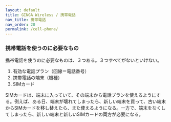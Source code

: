 ```yaml
---
layout: default
title: GINGA Wireless / 携帯電話
nav_title: 携帯電話
nav_order: 20
permalink: /cell-phone/
---
```

<main>
  <div class="container">
    <div class="panel panel-default">
      <div class="panel-heading">
        <h3 class="panel-title">携帯電話を使うのに必要なもの</h3>
      </div>
      <div class="panel-body">
        携帯電話を使うのに必要なものは、３つある。３つすべてがないといけない。
        <ol>
          <li>有効な電話プラン（回線＝電話番号）</li>
          <li>携帯電話の端末（機種）</li>
          <li>SIMカード</li>
        </ol>
        SIMカードは、端末に入っていて、その端末から電話プランを使えるようにする。例えば、ある日、端末が壊れてしまったら、新しい端末を買って、古い端末からSIMカードを移し替えたら、また使えるようになる。一方で、端末をなくしてしまったら、新しい端末と新しいSIMカードの両方が必要になる。
      </div>  
    </div>  
  </div>
</main>
